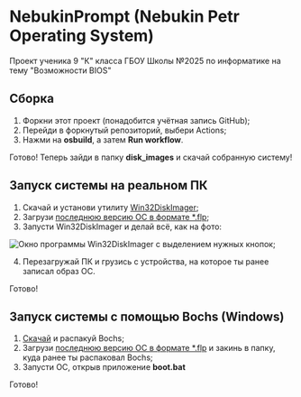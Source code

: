 # NebukinPrompt (Nebukin Petr Operating System)
Проект ученика 9 "К" класса ГБОУ Школы №2025 по информатике на тему "Возможности BIOS"

## Сборка
1. Форкни этот проект (понадобится учётная запись GitHub);
2. Перейди в форкнутый репозиторий, выбери Actions;
3. Нажми на __osbuild__, а затем __Run workflow__.
  

Готово! Теперь зайди в папку __disk_images__ и скачай собранную систему!

## Запуск системы на реальном ПК
1. Скачай и установи утилиту [Win32DiskImager](https://sourceforge.net/projects/win32diskimager/files/latest/download);
2. Загрузи [последнюю версию ОС в формате *.flp](https://github.com/PetrNebukin/NebukinPrompt/raw/main/disk_images/nebukinprompt.flp);
3. Запусти Win32DiskImager и делай всё, как на фото:
  
  
![Окно программы Win32DiskImager с выделением нужных кнопок](https://telegra.ph/file/e88db4a9b55cd0fa55f3d.png);

4. Перезагружай ПК и грузись с устройства, на которое ты ранее записал образ ОС.
  
  
Готово!

## Запуск системы c помощью Bochs (Windows)
1. [Скачай](https://github.com/PetrNebukin/NebukinPrompt/raw/main/emulator/bochs.zip) и распакуй Bochs;
2. Загрузи [последнюю версию ОС в формате *.flp](https://github.com/PetrNebukin/NebukinPrompt/raw/main/disk_images/nebukinprompt.flp) и закинь в папку, куда ранее ты распаковал Bochs;
3. Запусти ОС, открыв приложение __boot.bat__

  

Готово!
